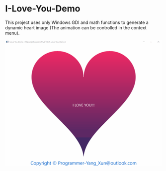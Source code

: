 # I-Love-You-Demo

This project uses only Windows GDI and math functions to generate a dynamic heart image (The animation can be controlled in the context menu).

![image](https://github.com/Hydr10n/I-Love-You-Demo/blob/master/Snapshots/I_Love_You_Demo.gif)